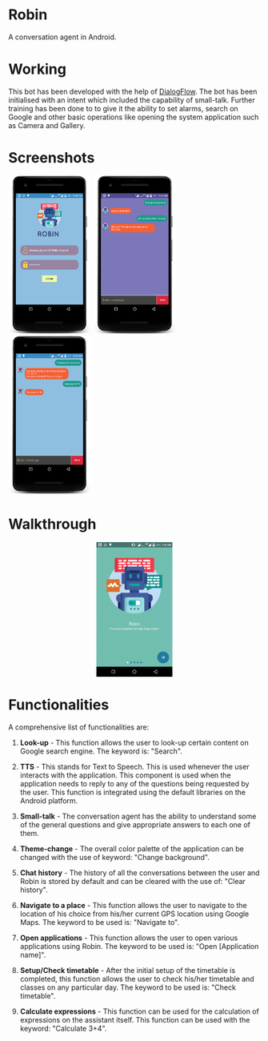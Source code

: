 # Robin
A conversation agent in Android.

# Working
This bot has been developed with the help of [DialogFlow](https://dialogflow.com). The bot has been initialised with an
intent which included the capability of small-talk. Further training has been done to to give it the ability to set
alarms, search on Google and other basic operations like opening the system application such as Camera and Gallery.

# Screenshots

<img src="screenshots/screenshot_1.png" width="33%"></img> <img src="screenshots/screenshot_2.png" width="33%"></img> <img src="screenshots/screenshot_3.png" width="33%"></img>

# Walkthrough

<p align = "center"><img src="screenshots/walkthrough.gif" align = "center" width="30%"></img></p>

# Functionalities

A comprehensive list of functionalities are:
1. **Look-up** - This function allows the user to look-up certain content on Google search engine. The keyword is: "Search".

2. **TTS** - This stands for Text to Speech. This is used whenever the user interacts with the application. This component is used when the application needs to reply to any of the questions being requested by the user. This function is integrated using the default libraries on the Android platform.

3. **Small-talk** - The conversation agent has the ability to understand some of the general questions and give appropriate answers to each one of them.

4. **Theme-change** - The overall color palette of the application can be changed with the use of keyword: "Change background".

5. **Chat history** - The history of all the conversations between the user and Robin is stored by default and can be cleared with the use of: "Clear history".

6. **Navigate to a place** - This function allows the user to navigate to the location of his choice from his/her current GPS location using Google Maps. The keyword to be used is: "Navigate to".

7. **Open applications** - This function allows the user to open various applications using Robin. The keyword to be used is: "Open [Application name]".

8. **Setup/Check timetable** - After the initial setup of the timetable is completed, this function allows the user to check his/her timetable and classes on any particular day. The keyword to be used is: "Check timetable".

9. **Calculate expressions** - This function can be used for the calculation of expressions on the assistant itself. This function can be used with the keyword: "Calculate 3+4".

